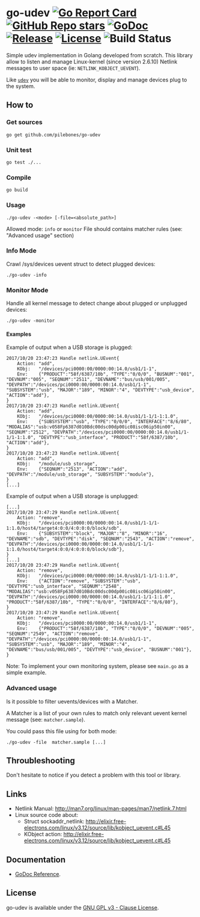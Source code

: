 # go-udev [![Go Report Card](https://goreportcard.com/badge/github.com/pilebones/go-udev)](https://goreportcard.com/report/github.com/pilebones/go-udev) [![GitHub Repo stars](https://img.shields.io/github/stars/pilebones/go-udev)](https://somsubhra.github.io/github-release-stats/?username=pilebones&repository=go-udev) [![GoDoc](https://godoc.org/github.com/pilebones/go-udev?status.svg)](https://godoc.org/github.com/pilebones/go-udev) [![Release](https://img.shields.io/github/release/pilebones/go-udev.svg)](https://github.com/pilebones/go-udev/releases/latest) [![License](https://img.shields.io/github/license/pilebones/go-udev)](/LICENSE) ![Build Status](https://github.com/pilebones/go-udev/workflows/CI/badge.svg)

Simple udev implementation in Golang developed from scratch.
This library allow to listen and manage Linux-kernel (since version 2.6.10) Netlink messages to user space (ie: `NETLINK_KOBJECT_UEVENT`).

Like [`udev`](https://en.wikipedia.org/wiki/Udev) you will be able to monitor, display and manage devices plug to the system.

## How to

### Get sources

```
go get github.com/pilebones/go-udev
```

### Unit test

```
go test ./...
```

### Compile

```
go build
```

### Usage

```
./go-udev -<mode> [-file=<absolute_path>]
```

Allowed mode: `info` or `monitor`
File should contains matcher rules (see: "Advanced usage" section)

### Info Mode

Crawl /sys/devices uevent struct to detect plugged devices:

```
./go-udev -info
```

### Monitor Mode

Handle all kernel message to detect change about plugged or unplugged devices:

```
./go-udev -monitor
```

#### Examples

Example of output when a USB storage is plugged:
```
2017/10/20 23:47:23 Handle netlink.UEvent{
    Action: "add",
    KObj:   "/devices/pci0000:00/0000:00:14.0/usb1/1-1",
    Env:    {"PRODUCT":"58f/6387/10b", "TYPE":"0/0/0", "BUSNUM":"001", "DEVNUM":"005", "SEQNUM":"2511", "DEVNAME":"bus/usb/001/005", "DEVPATH":"/devices/pci0000:00/0000:00:14.0/usb1/1-1", "SUBSYSTEM":"usb", "MAJOR":"189", "MINOR":"4", "DEVTYPE":"usb_device", "ACTION":"add"},
}
2017/10/20 23:47:23 Handle netlink.UEvent{
    Action: "add",
    KObj:   "/devices/pci0000:00/0000:00:14.0/usb1/1-1/1-1:1.0",
    Env:    {"SUBSYSTEM":"usb", "TYPE":"0/0/0", "INTERFACE":"8/6/80", "MODALIAS":"usb:v058Fp6387d010Bdc00dsc00dp00ic08isc06ip50in00", "SEQNUM":"2512", "DEVPATH":"/devices/pci0000:00/0000:00:14.0/usb1/1-1/1-1:1.0", "DEVTYPE":"usb_interface", "PRODUCT":"58f/6387/10b", "ACTION":"add"},
}
2017/10/20 23:47:23 Handle netlink.UEvent{
    Action: "add",
    KObj:   "/module/usb_storage",
    Env:    {"SEQNUM":"2513", "ACTION":"add", "DEVPATH":"/module/usb_storage", "SUBSYSTEM":"module"},
}
[...]
```

Example of output when a USB storage is unplugged:
```
[...]
2017/10/20 23:47:29 Handle netlink.UEvent{
    Action: "remove",
    KObj:   "/devices/pci0000:00/0000:00:14.0/usb1/1-1/1-1:1.0/host4/target4:0:0/4:0:0:0/block/sdb",
    Env:    {"SUBSYSTEM":"block", "MAJOR":"8", "MINOR":"16", "DEVNAME":"sdb", "DEVTYPE":"disk", "SEQNUM":"2543", "ACTION":"remove", "DEVPATH":"/devices/pci0000:00/0000:00:14.0/usb1/1-1/1-1:1.0/host4/target4:0:0/4:0:0:0/block/sdb"},
}
[...]
2017/10/20 23:47:29 Handle netlink.UEvent{
    Action: "remove",
    KObj:   "/devices/pci0000:00/0000:00:14.0/usb1/1-1/1-1:1.0",
    Env:    {"ACTION":"remove", "SUBSYSTEM":"usb", "DEVTYPE":"usb_interface", "SEQNUM":"2548", "MODALIAS":"usb:v058Fp6387d010Bdc00dsc00dp00ic08isc06ip50in00", "DEVPATH":"/devices/pci0000:00/0000:00:14.0/usb1/1-1/1-1:1.0", "PRODUCT":"58f/6387/10b", "TYPE":"0/0/0", "INTERFACE":"8/6/80"},
}
2017/10/20 23:47:29 Handle netlink.UEvent{
    Action: "remove",
    KObj:   "/devices/pci0000:00/0000:00:14.0/usb1/1-1",
    Env:    {"PRODUCT":"58f/6387/10b", "TYPE":"0/0/0", "DEVNUM":"005", "SEQNUM":"2549", "ACTION":"remove", "DEVPATH":"/devices/pci0000:00/0000:00:14.0/usb1/1-1", "SUBSYSTEM":"usb", "MAJOR":"189", "MINOR":"4", "DEVNAME":"bus/usb/001/005", "DEVTYPE":"usb_device", "BUSNUM":"001"},
}
```

Note: To implement your own monitoring system, please see `main.go` as a simple example.

### Advanced usage

Is it possible to filter uevents/devices with a Matcher.

A Matcher is a list of your own rules to match only relevant uevent kernel message (see: `matcher.sample`).

You could pass this file using for both mode:
```
./go-udev -file  matcher.sample [...]

```

## Throubleshooting

Don't hesitate to notice if you detect a problem with this tool or library.

## Links

- Netlink Manual: http://man7.org/linux/man-pages/man7/netlink.7.html
- Linux source code about: 
  * Struct sockaddr_netlink: http://elixir.free-electrons.com/linux/v3.12/source/lib/kobject_uevent.c#L45
  * KObject action: http://elixir.free-electrons.com/linux/v3.12/source/lib/kobject_uevent.c#L45

## Documentation
- [GoDoc Reference](http://godoc.org/github.com/pilebones/go-udev).

## License

go-udev is available under the [GNU GPL v3 - Clause License](https://opensource.org/licenses/GPL-3.0).
